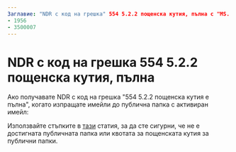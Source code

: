 ```yaml
---
Заглавие: "NDR с код на грешка" 554 5.2.2 пощенска кутия, пълна с "MS. author: chrisda: chrisda Manager: dansimp MS. Date: 04/21/2020 MS. целева група: ITPro MS. тема: статия MS. Service: o365-администриране: NOINDEX, NOFOLLOW localization_priority: нормален MS. по избор 
- 1956
- 3500007
---
```


# <a name="ndr-with-error-code-554-522-mailbox-full"></a>NDR с код на грешка 554 5.2.2 пощенска кутия, пълна

Ако получавате NDR с код на грешка "554 5.2.2 пощенска кутия е пълна", когато изпращате имейли до публична папка с активиран имейл:  

Използвайте стъпките в [тази](https://aka.ms/554522) статия, за да сте сигурни, че не е достигната публичната папка или квотата за пощенската кутия за публични папки.
